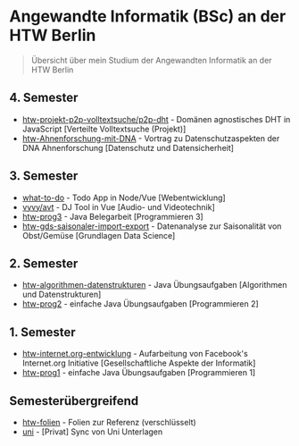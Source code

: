 # Angewandte Informatik (BSc) an der HTW Berlin

> Übersicht über mein Studium der Angewandten Informatik an der HTW Berlin

## 4. Semester

- [htw-projekt-p2p-volltextsuche/p2p-dht](https://github.com/htw-projekt-p2p-volltextsuche/p2p-dht) - Domänen agnostisches DHT in JavaScript [Verteilte Volltextsuche (Projekt)]
- [htw-Ahnenforschung-mit-DNA](https://github.com/jneidel/htw-Ahnenforschung-mit-DNA) - Vortrag zu Datenschutzaspekten der DNA Ahnenforschung [Datenschutz und Datensicherheit]

## 3. Semester

- [what-to-do](https://github.com/jneidel/what-to-do) - Todo App in Node/Vue [Webentwicklung]
- [vyvy/avt](https://github.com/vyvytn/avt) - DJ Tool in Vue [Audio- und Videotechnik]
- [htw-prog3](https://github.com/jneidel/htw-prog3) - Java Belegarbeit [Programmieren 3]
- [htw-gds-saisonaler-import-export](https://github.com/jneidel/htw-gds-saisonaler-import-export) - Datenanalyse zur Saisonalität von Obst/Gemüse [Grundlagen Data Science]

## 2. Semester

- [htw-algorithmen-datenstrukturen](https://github.com/jneidel/htw-algorithmen-datenstrukturen) - Java Übungsaufgaben [Algorithmen und Datenstrukturen]
- [htw-prog2](https://github.com/jneidel/htw-prog2) - einfache Java Übungsaufgaben [Programmieren 2]

## 1. Semester

- [htw-internet.org-entwicklung](https://github.com/jneidel/htw-internet.org-entwicklung) - Aufarbeitung von Facebook's Internet.org Initiative [Gesellschaftliche Aspekte der Informatik]
- [htw-prog1](https://github.com/jneidel/htw-prog1) - einfache Java Übungsaufgaben [Programmieren 1]

## Semesterübergreifend

- [htw-folien](https://github.com/jneidel/htw-folien) - Folien zur Referenz (verschlüsselt)
- [uni](https://github.com/jneidel/uni) - [Privat] Sync von Uni Unterlagen
